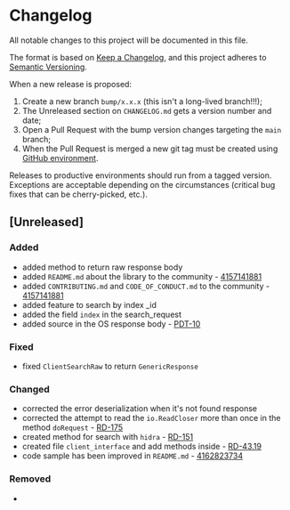 # Changelog

All notable changes to this project will be documented in this file.

The format is based on [Keep a Changelog](https://keepachangelog.com/en/1.1.0/), and this project adheres to [Semantic Versioning](https://semver.org/spec/v2.0.0.html).

When a new release is proposed:

1. Create a new branch `bump/x.x.x` (this isn't a long-lived branch!!!);
2. The Unreleased section on `CHANGELOG.md` gets a version number and date;
3. Open a Pull Request with the bump version changes targeting the `main` branch;
4. When the Pull Request is merged a new git tag must be created using [GitHub environment](https://github.com/intruderlabs/intrusearch/tags).

Releases to productive environments should run from a tagged version.
Exceptions are acceptable depending on the circumstances (critical bug fixes that can be cherry-picked, etc.).

## [Unreleased]

### Added

- added method to return raw response body
- added `README.md` about the library to the community - [4157141881](https://intruderlabs.monday.com/boards/3790337872/pulses/4157141881)
- added `CONTRIBUTING.md` and `CODE_OF_CONDUCT.md` to the community - [4157141881](https://intruderlabs.monday.com/boards/3790337872/pulses/4157141881)
- added feature to search by index _id
- added the field `index` in the search_request
- added source in the OS response body - [PDT-10](https://intruderlabs.atlassian.net/browse/PDT-10)

### Fixed

- fixed `ClientSearchRaw` to return `GenericResponse`

### Changed

- corrected the error deserialization when it's not found response
- corrected the attempt to read the `io.ReadCloser` more than once in the method `doRequest` - [RD-175](https://intruderlabs.atlassian.net/browse/RD-175)
- created method for search with `hidra` - [RD-151](https://intruderlabs.atlassian.net/browse/RD-151)
- created file `client_interface` and add methods inside - [RD-43.19](https://intruderlabs.monday.com/boards/3797906866/pulses/3984323973)
- code sample has been improved in `README.md` - [4162823734](https://intruderlabs.monday.com/boards/3790337872/pulses/4162823734)

### Removed

-
